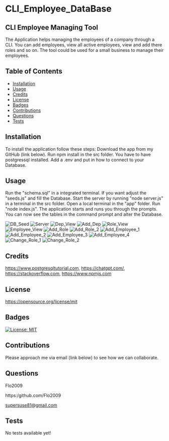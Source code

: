 
# CLI_Employee_DataBase

## CLI Employee Managing Tool

The Application helps managing the employees of a company
through a CLI. You can add employees, view all active employees,
view and add there roles and so on. The tool could be used for a 
small business to manage their employees.


## Table of Contents

- [Installation](#installation)
- [Usage](#usage)
- [Credits](#credits)
- [License](#license)
- [Badges](#badges)
- [Contributions](#contributions)
- [Questions](#questions)
- [Tests](#tests)

## Installation

To install the application follow these steps:
Download the app from my GitHub (link below).
Run npm install in the src folder.
You have to have postgressql installed.
Add a .env and put in how to connect to 
your Database.



## Usage

Run the "schema.sql" in a integrated terminal.
If you want adjust the "seeds.js" and fill the Database.
Start the server by running "node server.js"
in a terminal in the src folder.
Open a local terminal in the "app" folder.
Run "node index.js".
The application starts and runs you through the prompts.
You can now see the tables in the command prompt and alter the
Database.


![DB_Seed](/src/images/DB_Seed.gif)
![Server](/src/images/Server_Connect.gif)
![Dep_View](/src/images/Dep_View.gif)
![Add_Dep](/src/images/Add_Dep.gif)
![Role_View](/src/images/View_Roles.gif)
![Employee_View](/src/images/View_Employees.gif)
![Add_Role](/src/images/Add_Role_1.gif)
![Add_Role_2](/src/images/Add_Role_2.gif)
![Add_Employee_1](/src/images/Add_Employee_1.gif)
![Add_Employee_2](/src/images/Add_Employee_2.gif)
![Add_Employee_3](/src/images/Add_Employee_3.gif)
![Add_Employee_4](/src/images/Add_Employee_4.gif)
![Change_Role_1](/src/images/Change_Role_1.gif)
![Change_Role_2](/src/images/Change_Role_2.gif)

## Credits

https://www.postgresqltutorial.com,
https://chatgpt.com/,
https://stackoverflow.com,
https://www.npmjs.com


## License

https://opensource.org/license/mit

## Badges

[![License: MIT](https://img.shields.io/badge/License-MIT-yellow.svg)](https://opensource.org/licenses/MIT)

## Contributions

Please approach me via email (link below) to see
how we can collaborate.


## Questions

Flo2009

https:/github.com/Flo2009

supersuse81@gmail.com

## Tests

No tests available yet!


